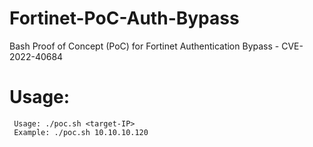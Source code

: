 # Fortinet-PoC-Auth-Bypass
Bash Proof of Concept (PoC) for Fortinet Authentication Bypass - CVE-2022-40684

# Usage:

```
 Usage: ./poc.sh <target-IP>
 Example: ./poc.sh 10.10.10.120
```
